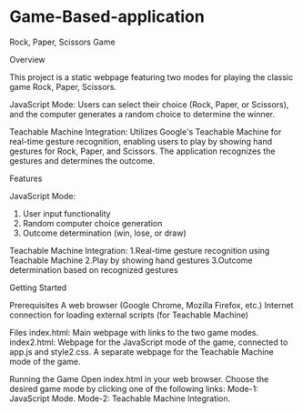 # Game-Based-application

Rock, Paper, Scissors Game

Overview

This project is a static webpage featuring two modes for playing the classic game Rock, Paper, Scissors.

JavaScript Mode: Users can select their choice (Rock, Paper, or Scissors), and the computer generates a random choice to determine the 
                 winner.
                 
Teachable Machine Integration: Utilizes Google's Teachable Machine for real-time gesture recognition, enabling users to play by showing 
                               hand gestures for Rock, Paper, and Scissors. The application recognizes the gestures and determines the 
                               outcome.

Features

JavaScript Mode:
1. User input functionality
2. Random computer choice generation
3. Outcome determination (win, lose, or draw)

Teachable Machine Integration:
1.Real-time gesture recognition using Teachable Machine
2.Play by showing hand gestures
3.Outcome determination based on recognized gestures

Getting Started

Prerequisites
A web browser (Google Chrome, Mozilla Firefox, etc.)
Internet connection for loading external scripts (for Teachable Machine)

Files
index.html: Main webpage with links to the two game modes.
index2.html: Webpage for the JavaScript mode of the game, connected to app.js and style2.css.
A separate webpage for the Teachable Machine mode of the game.

Running the Game
Open index.html in your web browser.
Choose the desired game mode by clicking one of the following links:
Mode-1: JavaScript Mode.
Mode-2: Teachable Machine Integration.

